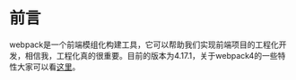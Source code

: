 # 前言

webpack是一个前端模组化构建工具，它可以帮助我们实现前端项目的工程化开发，相信我，工程化真的很重要。目前的版本为4.17.1，关于webpack4的一些特性大家可以看[这里](https://www.webpackjs.com/concepts/)。

